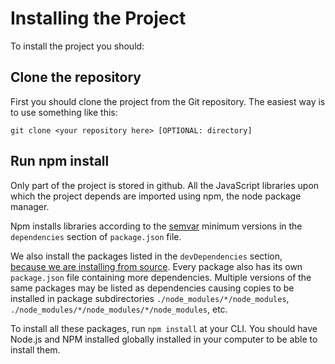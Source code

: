 # Installing the Project

To install the project you should:

##  Clone the repository

First you should clone the project from the Git repository.  The easiest way is to use something like this:

`git clone <your repository here> [OPTIONAL: directory]`

## Run npm install

Only part of the project is stored in github.  All the JavaScript libraries upon which the project depends 
are imported using npm, the node package manager.

Npm installs libraries according to the [semvar](https://docs.npmjs.com/getting-started/semantic-versioning) 
minimum versions in the `dependencies` section of `package.json` file.

We also install the packages listed in the `devDependencies` section,  
[because we are installing from source](http://stackoverflow.com/questions/18875674/whats-the-difference-between-dependencies-devdependencies-and-peerdependencies).
Every package also has its own `package.json` file containing more dependencies.  Multiple versions 
of the same packages may be listed as dependencies causing copies to be installed in package subdirectories
`./node_modules/*/node_modules`, `./node_modules/*/node_modules/*/node_modules`, etc.

To install all these packages, run `npm install` at your CLI. You should have Node.js and NPM 
installed globally installed in your computer to be able to install them.
